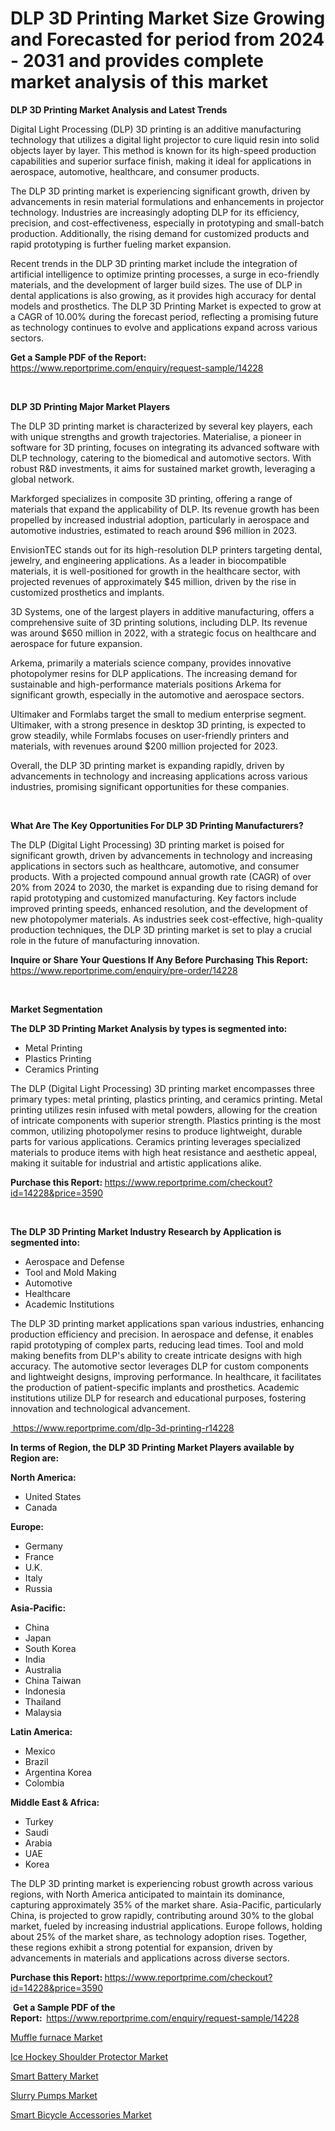 <p><h1>DLP 3D Printing Market Size Growing and Forecasted for period from 2024 - 2031 and provides complete market analysis of this market</h1></p><p><strong>DLP 3D Printing Market Analysis and Latest Trends</strong></p>
<p><p>Digital Light Processing (DLP) 3D printing is an additive manufacturing technology that utilizes a digital light projector to cure liquid resin into solid objects layer by layer. This method is known for its high-speed production capabilities and superior surface finish, making it ideal for applications in aerospace, automotive, healthcare, and consumer products.</p><p>The DLP 3D printing market is experiencing significant growth, driven by advancements in resin material formulations and enhancements in projector technology. Industries are increasingly adopting DLP for its efficiency, precision, and cost-effectiveness, especially in prototyping and small-batch production. Additionally, the rising demand for customized products and rapid prototyping is further fueling market expansion.</p><p>Recent trends in the DLP 3D printing market include the integration of artificial intelligence to optimize printing processes, a surge in eco-friendly materials, and the development of larger build sizes. The use of DLP in dental applications is also growing, as it provides high accuracy for dental models and prosthetics. The DLP 3D Printing Market is expected to grow at a CAGR of 10.00% during the forecast period, reflecting a promising future as technology continues to evolve and applications expand across various sectors.</p></p>
<p><strong>Get a Sample PDF of the Report:&nbsp;</strong> <a href="https://www.reportprime.com/enquiry/request-sample/14228?utm_campaign=1094&utm_medium=2&utm_source=Github&utm_content=ia&utm_term=29112024&utm_id=dlp-3d-printing">https://www.reportprime.com/enquiry/request-sample/14228</a></p>
<p>&nbsp;</p>
<p><strong>DLP 3D Printing Major Market Players</strong></p>
<p><p>The DLP 3D printing market is characterized by several key players, each with unique strengths and growth trajectories. Materialise, a pioneer in software for 3D printing, focuses on integrating its advanced software with DLP technology, catering to the biomedical and automotive sectors. With robust R&D investments, it aims for sustained market growth, leveraging a global network.</p><p>Markforged specializes in composite 3D printing, offering a range of materials that expand the applicability of DLP. Its revenue growth has been propelled by increased industrial adoption, particularly in aerospace and automotive industries, estimated to reach around $96 million in 2023.</p><p>EnvisionTEC stands out for its high-resolution DLP printers targeting dental, jewelry, and engineering applications. As a leader in biocompatible materials, it is well-positioned for growth in the healthcare sector, with projected revenues of approximately $45 million, driven by the rise in customized prosthetics and implants.</p><p>3D Systems, one of the largest players in additive manufacturing, offers a comprehensive suite of 3D printing solutions, including DLP. Its revenue was around $650 million in 2022, with a strategic focus on healthcare and aerospace for future expansion.</p><p>Arkema, primarily a materials science company, provides innovative photopolymer resins for DLP applications. The increasing demand for sustainable and high-performance materials positions Arkema for significant growth, especially in the automotive and aerospace sectors.</p><p>Ultimaker and Formlabs target the small to medium enterprise segment. Ultimaker, with a strong presence in desktop 3D printing, is expected to grow steadily, while Formlabs focuses on user-friendly printers and materials, with revenues around $200 million projected for 2023.</p><p>Overall, the DLP 3D printing market is expanding rapidly, driven by advancements in technology and increasing applications across various industries, promising significant opportunities for these companies.</p></p>
<p>&nbsp;</p>
<p><strong>What Are The Key Opportunities For DLP 3D Printing Manufacturers?</strong></p>
<p><p>The DLP (Digital Light Processing) 3D printing market is poised for significant growth, driven by advancements in technology and increasing applications in sectors such as healthcare, automotive, and consumer products. With a projected compound annual growth rate (CAGR) of over 20% from 2024 to 2030, the market is expanding due to rising demand for rapid prototyping and customized manufacturing. Key factors include improved printing speeds, enhanced resolution, and the development of new photopolymer materials. As industries seek cost-effective, high-quality production techniques, the DLP 3D printing market is set to play a crucial role in the future of manufacturing innovation.</p></p>
<p><strong>Inquire or Share Your Questions If Any Before Purchasing This Report:</strong> <a href="https://www.reportprime.com/enquiry/pre-order/14228?utm_campaign=1094&utm_medium=2&utm_source=Github&utm_content=ia&utm_term=29112024&utm_id=dlp-3d-printing">https://www.reportprime.com/enquiry/pre-order/14228</a></p>
<p>&nbsp;</p>
<p><strong>Market Segmentation</strong></p>
<p><strong>The DLP 3D Printing Market Analysis by types is segmented into:</strong></p>
<p><ul><li>Metal Printing</li><li>Plastics Printing</li><li>Ceramics Printing</li></ul></p>
<p><p>The DLP (Digital Light Processing) 3D printing market encompasses three primary types: metal printing, plastics printing, and ceramics printing. Metal printing utilizes resin infused with metal powders, allowing for the creation of intricate components with superior strength. Plastics printing is the most common, utilizing photopolymer resins to produce lightweight, durable parts for various applications. Ceramics printing leverages specialized materials to produce items with high heat resistance and aesthetic appeal, making it suitable for industrial and artistic applications alike.</p></p>
<p><strong>Purchase this Report:&nbsp;</strong><a href="https://www.reportprime.com/checkout?id=14228&price=3590&utm_campaign=1094&utm_medium=2&utm_source=Github&utm_content=ia&utm_term=29112024&utm_id=dlp-3d-printing">https://www.reportprime.com/checkout?id=14228&price=3590</a></p>
<p>&nbsp;</p>
<p><strong>The DLP 3D Printing Market Industry Research by Application is segmented into:</strong></p>
<p><ul><li>Aerospace and Defense</li><li>Tool and Mold Making</li><li>Automotive</li><li>Healthcare</li><li>Academic Institutions</li></ul></p>
<p><p>The DLP 3D printing market applications span various industries, enhancing production efficiency and precision. In aerospace and defense, it enables rapid prototyping of complex parts, reducing lead times. Tool and mold making benefits from DLP's ability to create intricate designs with high accuracy. The automotive sector leverages DLP for custom components and lightweight designs, improving performance. In healthcare, it facilitates the production of patient-specific implants and prosthetics. Academic institutions utilize DLP for research and educational purposes, fostering innovation and technological advancement.</p></p>
<p><a href="https://www.reportprime.com/dlp-3d-printing-r14228?utm_campaign=1094&utm_medium=2&utm_source=Github&utm_content=ia&utm_term=29112024&utm_id=dlp-3d-printing">&nbsp;https://www.reportprime.com/dlp-3d-printing-r14228</a></p>
<p><strong>In terms of Region, the DLP 3D Printing Market Players available by Region are:</strong></p>
<p>
    <p> <strong> North America: </strong>
        <ul>
            <li>United States</li>
            <li>Canada</li>
        </ul>
        </p> 
    <p> <strong> Europe: </strong>
        <ul>
            <li>Germany</li>
            <li>France</li>
            <li>U.K.</li>
            <li>Italy</li>
            <li>Russia</li>
        </ul>
        </p> 
    <p> <strong> Asia-Pacific: </strong>
        <ul>
            <li>China</li>
            <li>Japan</li>
            <li>South Korea</li>
            <li>India</li>
            <li>Australia</li>
            <li>China Taiwan</li>
            <li>Indonesia</li>
            <li>Thailand</li>
            <li>Malaysia</li>
        </ul>
        </p> 
    <p> <strong> Latin America: </strong>
        <ul>
            <li>Mexico</li>
            <li>Brazil</li>
            <li>Argentina Korea</li>
            <li>Colombia</li>
        </ul>
        </p> 
    <p> <strong> Middle East & Africa: </strong>
        <ul>
            <li>Turkey</li>
            <li>Saudi</li>
            <li>Arabia</li>
            <li>UAE</li>
            <li>Korea</li>
        </ul>
    </p>
    </p>
<p><p>The DLP 3D printing market is experiencing robust growth across various regions, with North America anticipated to maintain its dominance, capturing approximately 35% of the market share. Asia-Pacific, particularly China, is projected to grow rapidly, contributing around 30% to the global market, fueled by increasing industrial applications. Europe follows, holding about 25% of the market share, as technology adoption rises. Together, these regions exhibit a strong potential for expansion, driven by advancements in materials and applications across diverse sectors.</p></p>
<p><strong>Purchase this Report: </strong><a href="https://www.reportprime.com/checkout?id=14228&price=3590&utm_campaign=1094&utm_medium=2&utm_source=Github&utm_content=ia&utm_term=29112024&utm_id=dlp-3d-printing">https://www.reportprime.com/checkout?id=14228&price=3590</a></p>
<p>&nbsp;<strong>Get a Sample PDF of the Report:&nbsp;&nbsp;</strong><a href="https://www.reportprime.com/enquiry/request-sample/14228?utm_campaign=1094&utm_medium=2&utm_source=Github&utm_content=ia&utm_term=29112024&utm_id=dlp-3d-printing">https://www.reportprime.com/enquiry/request-sample/14228</a></p>
<p><strong></strong></p>
<p><p><a href="https://issuu.com/reportprime-2/docs/muffle-furnace-market-size-2030.pptx?utm_campaign=1094&utm_medium=2&utm_source=Github&utm_content=ia&utm_term=29112024&utm_id=dlp-3d-printing">Muffle furnace Market</a></p><p><a href="https://issuu.com/reportprime-2/docs/ice-hockey-shoulder-protector-market-size-2030.ppt?utm_campaign=1094&utm_medium=2&utm_source=Github&utm_content=ia&utm_term=29112024&utm_id=dlp-3d-printing">Ice Hockey Shoulder Protector Market</a></p><p><a href="https://www.linkedin.com/pulse/smart-battery-market-global-insights-sales-trends-2024-2031-otwsf?utm_campaign=1094&utm_medium=2&utm_source=Github&utm_content=ia&utm_term=29112024&utm_id=dlp-3d-printing">Smart Battery Market</a></p><p><a href="https://www.linkedin.com/pulse/future-market-trends-slurry-pumps-forecasting-size-share-mbuzc?utm_campaign=1094&utm_medium=2&utm_source=Github&utm_content=ia&utm_term=29112024&utm_id=dlp-3d-printing">Slurry Pumps Market</a></p><p><a href="https://www.linkedin.com/pulse/global-smart-bicycle-accessories-market-pulse-trends-growth-irltc?utm_campaign=1094&utm_medium=2&utm_source=Github&utm_content=ia&utm_term=29112024&utm_id=dlp-3d-printing">Smart Bicycle Accessories Market</a></p></p>